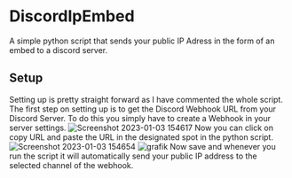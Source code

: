 # DiscordIpEmbed
A simple python script that sends your public IP Adress in the form of an embed to a discord server.
## Setup
Setting up is pretty straight forward as I have commented the whole script.
The first step on setting up is to get the Discord Webhook URL from your Discord Server.
To do this you simply have to create a Webhook in your server settings.
![Screenshot 2023-01-03 154617](https://user-images.githubusercontent.com/111464533/210380770-95a63999-add5-4ba4-91e7-fc617caafc42.png)
Now you can click on copy URL and paste the URL in the designated spot in the python script.
![Screenshot 2023-01-03 154654](https://user-images.githubusercontent.com/111464533/210381109-13e7e5f5-ceb0-4e52-bb58-32063637c047.png)
![grafik](https://user-images.githubusercontent.com/111464533/210381475-3312f854-78be-405e-91a5-e40834e365bc.png)
Now save and whenever you run the script it will automatically send your public IP address to the selected channel of the webhook.
